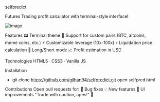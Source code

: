 selfpredict

Futures Trading profit calculator with terminal-style interface!

![image](https://github.com/user-attachments/assets/6d1e5c24-138d-40be-889e-f257154fa36b)

Features
📟 Terminal theme
🔌 Support for custom pairs (BTC, altcoins, meme coins, etc.)
⚡ Customizable leverage (10x-100x)
💀 Liquidation price calculation
🚀 Long/Short mode
📈 Profit estimation in USD

Technologies
HTML5 · CSS3 · Vanilla JS

Installation
- git clone https://github.com/gilhan94/selfpredict.git
open selfpred.html

Contributions
Open pull requests for:
🐛 Bug fixes
💡 New features
🎨 UI improvements
"Trade with caution, apes!" 🦍
